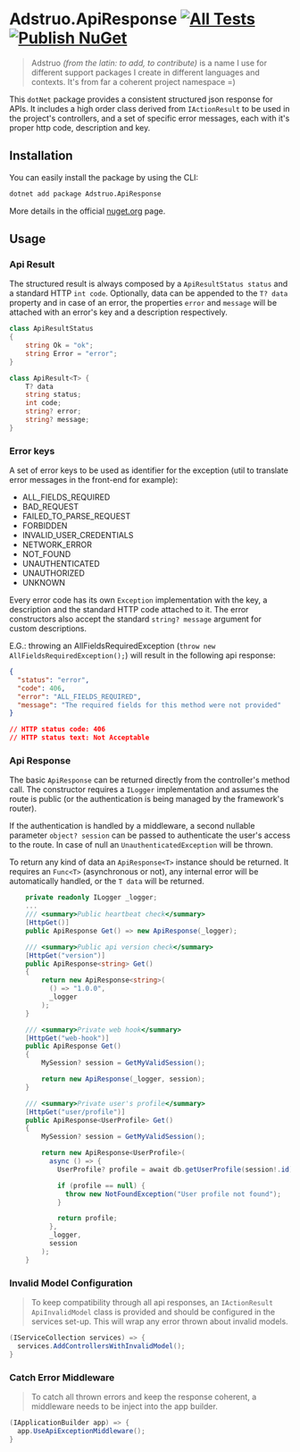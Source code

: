 # Adstruo.ApiResponse [![All Tests](https://github.com/raibtoffoletto/adstruo-apiresponse/actions/workflows/run-tests.yml/badge.svg)](https://github.com/raibtoffoletto/adstruo-apiresponse/actions/workflows/run-tests.yml) [![Publish NuGet](https://github.com/raibtoffoletto/adstruo-apiresponse/actions/workflows/publish.yml/badge.svg)](https://github.com/raibtoffoletto/adstruo-apiresponse/actions/workflows/publish.yml)

> Adstruo _(from the latin: to add, to contribute)_ is a name I use for different support packages I create in different languages and contexts. It's from far a coherent project namespace =)

This `dotNet` package provides a consistent structured json response for APIs. It includes a high order class derived from `IActionResult` to be used in the project's controllers, and a set of specific error messages, each with it's proper http code, description and key.

## Installation

You can easily install the package by using the CLI:

```bash
dotnet add package Adstruo.ApiResponse
```

More details in the official [nuget.org](https://www.nuget.org/packages/Adstruo.ApiResponse) page.

## Usage

### Api Result

The structured result is always composed by a `ApiResultStatus status` and a standard HTTP `int code`. Optionally, data can be appended to the `T? data` property and in case of an error, the properties `error` and `message` will be attached with an error's key and a description respectively.

```cs
class ApiResultStatus
{
    string Ok = "ok";
    string Error = "error";
}

class ApiResult<T> {
    T? data
    string status;
    int code;
    string? error;
    string? message;
}
```

### Error keys

A set of error keys to be used as identifier for the exception (util to translate error messages in the front-end for example):

- ALL_FIELDS_REQUIRED
- BAD_REQUEST
- FAILED_TO_PARSE_REQUEST
- FORBIDDEN
- INVALID_USER_CREDENTIALS
- NETWORK_ERROR
- NOT_FOUND
- UNAUTHENTICATED
- UNAUTHORIZED
- UNKNOWN

Every error code has its own `Exception` implementation with the key, a description and the standard HTTP code attached to it. The error constructors also accept the standard `string? message` argument for custom descriptions.

E.G.: throwing an AllFieldsRequiredException (`throw new AllFieldsRequiredException();`) will result in the following api response:

```json
{
  "status": "error",
  "code": 406,
  "error": "ALL_FIELDS_REQUIRED",
  "message": "The required fields for this method were not provided"
}

// HTTP status code: 406
// HTTP status text: Not Acceptable
```

### Api Response

The basic `ApiResponse` can be returned directly from the controller's method call. The constructor requires a `ILogger` implementation and assumes the route is public (or the authentication is being managed by the framework's router).

If the authentication is handled by a middleware, a second nullable parameter `object? session` can be passed to authenticate the user's access to the route. In case of null an `UnauthenticatedException` will be thrown.

To return any kind of data an `ApiResponse<T>` instance should be returned. It requires an `Func<T>` (asynchronous or not), any internal error will be automatically handled, or the `T data` will be returned.

```cs
    private readonly ILogger _logger;
    ...
    /// <summary>Public heartbeat check</summary>
    [HttpGet()]
    public ApiResponse Get() => new ApiResponse(_logger);

    /// <summary>Public api version check</summary>
    [HttpGet("version")]
    public ApiResponse<string> Get()
    {
        return new ApiResponse<string>(
          () => "1.0.0",
          _logger
        );
    }

    /// <summary>Private web hook</summary>
    [HttpGet("web-hook")]
    public ApiResponse Get()
    {
        MySession? session = GetMyValidSession();

        return new ApiResponse(_logger, session);
    }

    /// <summary>Private user's profile</summary>
    [HttpGet("user/profile")]
    public ApiResponse<UserProfile> Get()
    {
        MySession? session = GetMyValidSession();

        return new ApiResponse<UserProfile>(
          async () => {
            UserProfile? profile = await db.getUserProfile(session!.id);

            if (profile == null) {
              throw new NotFoundException("User profile not found");
            }

            return profile;
          },
          _logger,
          session
        );
    }
```

### Invalid Model Configuration

> To keep compatibility through all api responses, an `IActionResult ApiInvalidModel` class is provided and should be configured in the services set-up. This will wrap any error thrown about invalid models.

```cs
(IServiceCollection services) => {
  services.AddControllersWithInvalidModel();
}
```

### Catch Error Middleware

> To catch all thrown errors and keep the response coherent, a middleware needs to be inject into the app builder.

```cs
(IApplicationBuilder app) => {
  app.UseApiExceptionMiddleware();
}
```
